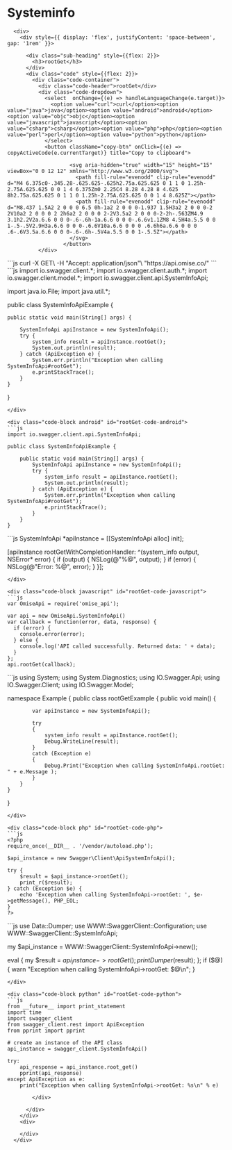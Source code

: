 # Systeminfo


      <div>
        <div style={{ display: 'flex', justifyContent: 'space-between', gap: '1rem' }}>

          <div class="sub-heading" style={{flex: 2}}>
            <h3>rootGet</h3>
          </div>
          <div class="code" style={{flex: 2}}>
            <div class="code-container">
              <div class="code-header">rootGet</div>
              <div class="code-dropdown">
                <select  onChange={(e) => handleLanguageChange(e.target)}>
                  <option value="curl">curl</option><option value="java">java</option><option value="android">android</option><option value="objc">objc</option><option value="javascript">javascript</option><option value="csharp">csharp</option><option value="php">php</option><option value="perl">perl</option><option value="python">python</option>
                </select>
                <button className="copy-btn" onClick={(e) => copyActiveCode(e.currentTarget)} title="Copy to clipboard">

                        <svg aria-hidden="true" width="15" height="15" viewBox="0 0 12 12" xmlns="http://www.w3.org/2000/svg">
                          <path fill-rule="evenodd" clip-rule="evenodd" d="M4 6.375c0-.345.28-.625.625-.625h2.75a.625.625 0 1 1 0 1.25h-2.75A.625.625 0 0 1 4 6.375Zm0 2.25C4 8.28 4.28 8 4.625 8h2.75a.625.625 0 1 1 0 1.25h-2.75A.625.625 0 0 1 4 8.625Z"></path>
                          <path fill-rule="evenodd" clip-rule="evenodd" d="M8.437 1.5A2 2 0 0 0 6.5 0h-1a2 2 0 0 0-1.937 1.5H3a2 2 0 0 0-2 2V10a2 2 0 0 0 2 2h6a2 2 0 0 0 2-2V3.5a2 2 0 0 0-2-2h-.563ZM4.9 3.1h2.2V2a.6.6 0 0 0-.6-.6h-1a.6.6 0 0 0-.6.6v1.1ZM8 4.5H4a.5.5 0 0 1-.5-.5V2.9H3a.6.6 0 0 0-.6.6V10a.6.6 0 0 0 .6.6h6a.6.6 0 0 0 .6-.6V3.5a.6.6 0 0 0-.6-.6h-.5V4a.5.5 0 0 1-.5.5Z"></path>
                        </svg>
                      </button>
              </div>
              
<div class="code-block curl active" id="rootGet-code-curl">
```js
curl -X GET\
-H "Accept: application/json"\
"https://api.omise.co/"
```
</div>

<div class="code-block java" id="rootGet-code-java">
```js
import io.swagger.client.*;
import io.swagger.client.auth.*;
import io.swagger.client.model.*;
import io.swagger.client.api.SystemInfoApi;

import java.io.File;
import java.util.*;

public class SystemInfoApiExample {

    public static void main(String[] args) {
        
        SystemInfoApi apiInstance = new SystemInfoApi();
        try {
            system_info result = apiInstance.rootGet();
            System.out.println(result);
        } catch (ApiException e) {
            System.err.println("Exception when calling SystemInfoApi#rootGet");
            e.printStackTrace();
        }
    }
}
```
</div>

<div class="code-block android" id="rootGet-code-android">
```js
import io.swagger.client.api.SystemInfoApi;

public class SystemInfoApiExample {

    public static void main(String[] args) {
        SystemInfoApi apiInstance = new SystemInfoApi();
        try {
            system_info result = apiInstance.rootGet();
            System.out.println(result);
        } catch (ApiException e) {
            System.err.println("Exception when calling SystemInfoApi#rootGet");
            e.printStackTrace();
        }
    }
}
```
</div>

<div class="code-block objc" id="rootGet-code-objc">
```js
SystemInfoApi *apiInstance = [[SystemInfoApi alloc] init];

[apiInstance rootGetWithCompletionHandler: 
              ^(system_info output, NSError* error) {
                            if (output) {
                                NSLog(@"%@", output);
                            }
                            if (error) {
                                NSLog(@"Error: %@", error);
                            }
                        }];
```
</div>

<div class="code-block javascript" id="rootGet-code-javascript">
```js
var OmiseApi = require('omise_api');

var api = new OmiseApi.SystemInfoApi()
var callback = function(error, data, response) {
  if (error) {
    console.error(error);
  } else {
    console.log('API called successfully. Returned data: ' + data);
  }
};
api.rootGet(callback);
```
</div>

<div class="code-block csharp" id="rootGet-code-csharp">
```js
using System;
using System.Diagnostics;
using IO.Swagger.Api;
using IO.Swagger.Client;
using IO.Swagger.Model;

namespace Example
{
    public class rootGetExample
    {
        public void main()
        {

            var apiInstance = new SystemInfoApi();

            try
            {
                system_info result = apiInstance.rootGet();
                Debug.WriteLine(result);
            }
            catch (Exception e)
            {
                Debug.Print("Exception when calling SystemInfoApi.rootGet: " + e.Message );
            }
        }
    }
}
```
</div>

<div class="code-block php" id="rootGet-code-php">
```js
<?php
require_once(__DIR__ . '/vendor/autoload.php');

$api_instance = new Swagger\Client\ApiSystemInfoApi();

try {
    $result = $api_instance->rootGet();
    print_r($result);
} catch (Exception $e) {
    echo 'Exception when calling SystemInfoApi->rootGet: ', $e->getMessage(), PHP_EOL;
}
?>
```
</div>

<div class="code-block perl" id="rootGet-code-perl">
```js
use Data::Dumper;
use WWW::SwaggerClient::Configuration;
use WWW::SwaggerClient::SystemInfoApi;

my $api_instance = WWW::SwaggerClient::SystemInfoApi->new();

eval { 
    my $result = $api_instance->rootGet();
    print Dumper($result);
};
if ($@) {
    warn "Exception when calling SystemInfoApi->rootGet: $@\n";
}
```
</div>

<div class="code-block python" id="rootGet-code-python">
```js
from __future__ import print_statement
import time
import swagger_client
from swagger_client.rest import ApiException
from pprint import pprint

# create an instance of the API class
api_instance = swagger_client.SystemInfoApi()

try: 
    api_response = api_instance.root_get()
    pprint(api_response)
except ApiException as e:
    print("Exception when calling SystemInfoApi->rootGet: %s\n" % e)
```
</div>
            
            </div>
            
          </div>
        </div>
        <div>
          
        </div>
      </div>


